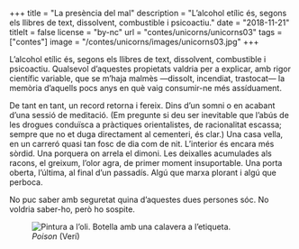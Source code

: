 +++
title = "La presència del mal"
description = "L’alcohol etílic és, segons els llibres de text, dissolvent, combustible i psicoactiu."
date = "2018-11-21"
titleIt = false
license = "by-nc"
url = "contes/unicorns/unicorns03"
tags = ["contes"]
image = "/contes/unicorns/images/unicorns03.jpg"
+++

L’alcohol etílic és, segons els llibres de text, dissolvent, combustible i psicoactiu. Qualsevol d’aquestes propietats valdria per a explicar, amb rigor científic variable, que se m’haja malmès —dissolt, incendiat, trastocat— la memòria d’aquells pocs anys en què vaig consumir-ne més assíduament.

De tant en tant, un record retorna i fereix. Dins d’un somni o en acabant d’una sessió de meditació. (Em pregunte si deu ser inevitable que l’abús de les drogues conduïsca a pràctiques orientalistes, de racionalitat escassa; sempre que no et duga directament al cementeri, és clar.) Una casa vella, en un carreró quasi tan fosc de dia com de nit. L’interior és encara més sòrdid. Una porquera on arrela el dimoni. Les deixalles acumulades als racons, el greixum, l’olor agra, de primer moment insuportable. Una porta oberta, l’última, al final d’un passadís. Algú que marxa plorant i algú que perboca.

No puc saber amb seguretat quina d’aquestes dues persones sóc. No voldria saber-ho, però ho sospite.

<figure class="illustration"><img src="/contes/unicorns/images/unicorns03.jpg" alt="Pintura a l’oli. Botella amb una calavera a l’etiqueta."><figcaption><em>Poison</em> (Verí)</figcaption></figure>

